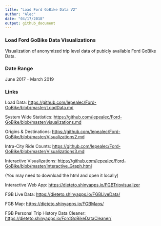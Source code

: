 ```yaml
---
title: "Load Ford GoBike Data V2"
author: "Alec"
date: "04/17/2018"
output: github_document
---
```


### Load Ford GoBike Data Visualizations
Visualization of anonymized trip level data of pubicly available Ford GoBike Data.

### Date Range
June 2017 - March 2019

### Links
Load Data: https://github.com/lepealec/Ford-GoBike/blob/master/LoadData.md

System Wide Statistics: https://github.com/lepealec/Ford-GoBike/blob/master/visualizations.md

Origins & Destinations: https://github.com/lepealec/Ford-GoBike/blob/master/Visualizations2.md

Intra-City Ride Counts: https://github.com/lepealec/Ford-GoBike/blob/master/Visualizations3.md

Interactive Visualizations: https://github.com/lepealec/Ford-GoBike/blob/master/Interactive_Graph.html

(You may need to download the html and open it locally)

Interactive Web App:
https://dieteto.shinyapps.io/FGBTripvisualizer

FGB Live Data:
https://dieteto.shinyapps.io/FGBLiveData/

FGB Map:
https://dieteto.shinyapps.io/FGBMaps/

FGB Personal Trip History Data Cleaner:
https://dieteto.shinyapps.io/FordGoBikeDataCleaner/
